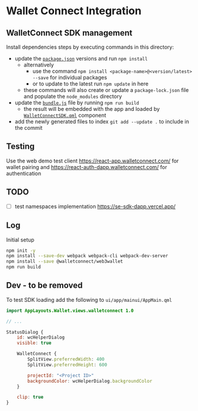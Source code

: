 # Wallet Connect Integration

## WalletConnect SDK management

Install dependencies steps by executing commands in this directory:

- update the [`package.json`](./package.json) versions and run `npm install`
  - alternatively
    - use the command `npm install <package-name>@<version/latest> --save` for individual packages
    - or to update to the latest run `npm update` in here
  - these commands will also create or update a `package-lock.json` file and populate the `node_modules` directory
- update the [`bundle.js`](./dist/main.js) file by running `npm run build`
  - the result will be embedded with the app and loaded by [`WalletConnectSDK.qml`](../WalletConnectSDK.qml) component
- add the newly generated files to index `git add --update .` to include in the commit

## Testing

Use the web demo test client https://react-app.walletconnect.com/ for wallet pairing and https://react-auth-dapp.walletconnect.com/ for authentication

## TODO

- [ ] test namespaces implementation https://se-sdk-dapp.vercel.app/

## Log

Initial setup

```sh
npm init -y
npm install --save-dev webpack webpack-cli webpack-dev-server
npm install --save @walletconnect/web3wallet
npm run build
```

## Dev - to be removed

To test SDK loading add the following to `ui/app/mainui/AppMain.qml`

```qml
import AppLayouts.Wallet.views.walletconnect 1.0

// ...

StatusDialog {
    id: wcHelperDialog
    visible: true

    WalletConnect {
        SplitView.preferredWidth: 400
        SplitView.preferredHeight: 600

        projectId: "<Project ID>"
        backgroundColor: wcHelperDialog.backgroundColor
    }

    clip: true
}
```
